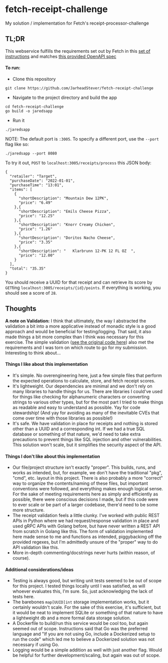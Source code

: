 # fetch-receipt-challenge
My solution / implementation for Fetch's receipt-processor-challenge

## TL;DR

This webservice fulfills the requirements set out by Fetch in this [set of instructions](./instructions/prompt.md) and matches [this provided OpenAPI spec](./instructions/apispec.yml)


#### To run:
- Clone this repository
```
git clone https://github.com/JarheadStever/fetch-receipt-challenge
```
- Navigate to the project directory and build the app
```
cd fetch-receipt-challenge
go build -o jaredsapp
```
- Run it
```
./jaredsapp
```
NOTE: The default port is `:3005`. To specify a different port, use the `--port` flag like so:
```
./jaredsapp --port 8080
```

To try it out, `POST` to `localhost:3005/receipts/process` this JSON body:
```
{
  "retailer": "Target",
  "purchaseDate": "2022-01-01",
  "purchaseTime": "13:01",
  "items": [
    {
      "shortDescription": "Mountain Dew 12PK",
      "price": "6.49"
    },{
      "shortDescription": "Emils Cheese Pizza",
      "price": "12.25"
    },{
      "shortDescription": "Knorr Creamy Chicken",
      "price": "1.26"
    },{
      "shortDescription": "Doritos Nacho Cheese",
      "price": "3.35"
    },{
      "shortDescription": "   Klarbrunn 12-PK 12 FL OZ  ",
      "price": "12.00"
    }
  ],
  "total": "35.35"
}
```

You should receive a UUID for that receipt and can retrieve its score by `GET`ting `localhost:3005/receipts/{id}/points`. If everything is working, you should see a score of `28`.


## Thoughts

**A note on Validation:** I think that ultimately, the way I abstracted the validation a bit into a more applicative instead of monadic style is a good approach and would be beneficial for testing/logging. That said, it also made things a bit more complex than I think was necessary for this exercise. The simple validation ([see the original code here](https://github.com/JarheadStever/fetch-receipt-challenge/blob/simple-validation/receipt.go#L26-L79)) also met the requirements and I was torn on which route to go for my submission. Interesting to think about...

####  Things I like about this implementation
- It's simple. No overengineering here, just a few simple files that perform the expected operations to calculate, store, and fetch receipt scores.
- It's lightweight. Our dependencies are minimal and we don't rely on many libraries to handle things for us. There are libraries I could've used for things like checking for alphanumeric characters or converting strings to various other types, but for the most part I tried to make things as readable and easy to understand as possible. Yay for code stewardship! (And yay for avoiding as many of the inevitable CVEs that come over time with those libraries as possible!)
- It's safe. We have validation in place for receipts and nothing is stored other than a UUID and a corresponding int. If we had a true SQL database or something of that nature, we'd need to take extra precautions to prevent things like SQL injection and other vulnerabilities. This solution won't scale, but it simplifies the security aspect of the API.

####  Things I don't like about this implementation
- Our file/project structure isn't exactly "proper". This builds, runs, and works as intended, but, for example, we don't have the traditional "pkg", "cmd", etc. layout in this project. There is also probably a more "correct" way to organize the contents/naming of these files, but important conventions were followed, and everything makes enough logical sense. For the sake of meeting requirements here as simply and efficiently as possible, there were conscious decisions I made, but if this code were to ever scale or be part of a larger codebase, there'd need to be some more structure.
- The receipt validation feels a little clunky. I've worked with public REST APIs in Python where we had request/response validation in place and used gRPC APIs with Golang before, but have never written a REST API from scratch in Golang like this. The form of validation implemented here made sense to me and functions as intended, piggybacking off the provided regexes, but I'm admittedly unsure of the "proper" way to do API validation like this.
- More in-depth commenting/docstrings never hurts (within reason, of course).

####  Additional considerations/ideas
- Testing is always good, but writing unit tests seemed to be out of scope for this project. I tested things locally until I was satisfied, as will whoever evaluates this, I'm sure. So, just acknowledging the lack of tests here.
- The barebones `map[UUID]int` storage implementation works, but it certainly wouldn't scale. For the sake of this exercise, it's sufficient, but it would be neat to implement SQLite or something of that nature to have a lightweight db and a more formal data storage solution.
- A Dockerfile to build/run this service would be cool too, but again seemed out of scope. Instructions said that Go was the preferred language and "If you are not using Go, include a Dockerized setup to run the code" which led me to believe a Dockerized solution was not necessary if using Go.
- Logging would be a simple addition as well with just another flag. Would be helpful for further development/scaling, but again was out of scope.
